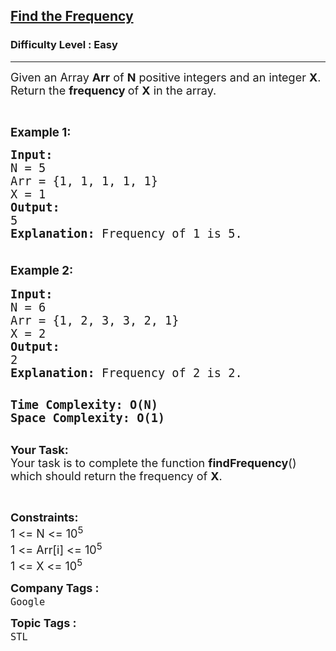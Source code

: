 <h2><a href="https://www.geeksforgeeks.org/problems/find-the-frequency/1?page=3&difficulty=Easy&status=unsolved&sortBy=accuracy">Find the Frequency</a></h2><h3>Difficulty Level : Easy</h3><hr><div class="problems_problem_content__Xm_eO"><p><span style="font-size: 18px;">Given an Array <strong>Arr</strong>&nbsp;of <strong>N</strong> positive integers and an integer <strong>X</strong>. Return the <strong>frequency </strong>of <strong>X</strong> in the array.</span></p>
<p>&nbsp;</p>
<p><span style="font-size: 14pt;"><strong>Example 1: </strong></span></p>
<pre><span style="font-size: 14pt;"><strong>Input:</strong>
N = 5
Arr = {1, 1, 1, 1, 1}
X = 1
<strong>Output: </strong>
5
<strong>Explanation: </strong>Frequency of 1 is 5.<br><br></span></pre>
<p style="font-family: -apple-system, BlinkMacSystemFont, 'Segoe UI', Roboto, Oxygen, Ubuntu, Cantarell, 'Open Sans', 'Helvetica Neue', sans-serif; font-size: medium; white-space: normal;"><span style="font-size: 14pt;"><strong>Example 2:</strong></span></p>
<pre><span style="font-size: 14pt;"><strong>Input:</strong>
N = 6
Arr = {1, 2, 3, 3, 2, 1}
X = 2
<strong>Output: </strong>
2
<strong>Explanation: </strong>Frequency of 2 is 2.</span></pre>
<pre><br><span style="font-size: 14pt;"><strong>Time Complexity: O(N)</strong></span><br><span style="font-size: 14pt;"><strong>Space Complexity: O(1)</strong></span><br><br></pre>
<p><span style="font-size: 18px;"><strong>Your&nbsp;Task:</strong><br>Your task is to complete the function <strong>findFrequency</strong>() which should return the frequency of <strong>X</strong>.</span></p>
<p>&nbsp;</p>
<p><strong><span style="font-size: 18px;">Constraints:<br></span></strong><span style="font-size: 18px;">1 &lt;= N &lt;= 10<sup>5</sup><br></span><span style="font-size: 18px;">1 &lt;= Arr[i] &lt;= 10<sup>5</sup><br></span><span style="font-size: 18px;">1 &lt;= X &lt;= 10<sup>5</sup></span></p></div><p><span style=font-size:18px><strong>Company Tags : </strong><br><code>Google</code>&nbsp;<br><p><span style=font-size:18px><strong>Topic Tags : </strong><br><code>STL</code>&nbsp;